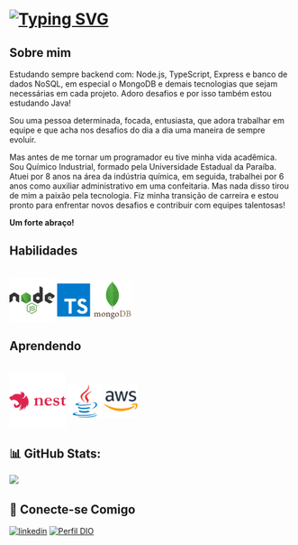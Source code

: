 # [![Typing SVG](<https://readme-typing-svg.herokuapp.com?duration=5011&color=CFCECB&center=falso&vCenter=falso&lines=Ol%C3%A1+%F0%9F%91%8B+seja+Bem-vindo(a)!>)](https://git.io/typing-svg)

## **Sobre mim**

Estudando sempre backend com: Node.js, TypeScript, Express e banco de dados NoSQL, em especial o MongoDB e demais tecnologias que sejam necessárias em cada projeto. Adoro desafios e por isso também estou estudando Java!

Sou uma pessoa determinada, focada, entusiasta, que adora trabalhar em equipe e que acha nos desafios do dia a dia uma maneira de sempre evoluir.

Mas antes de me tornar um programador eu tive minha vida acadêmica. Sou Químico Industrial, formado pela Universidade Estadual da Paraíba. Atuei por 8 anos na área da indústria química, em seguida, trabalhei por 6 anos como auxiliar administrativo em uma confeitaria. Mas nada disso tirou de mim a paixão pela tecnologia. Fiz minha transição de carreira e estou pronto para enfrentar novos desafios e contribuir com equipes talentosas!

**Um forte abraço!**

## **Habilidades**

<div style="display: inline_block"><br>
  <img align="center" alt="NodeJS" height="80" src="https://raw.githubusercontent.com/devicons/devicon/master/icons/nodejs/nodejs-original-wordmark.svg ">
  <img align="center" alt="TypeScript" height="60" src="https://raw.githubusercontent.com/devicons/devicon/master/icons/typescript/typescript-original.svg ">
  <img align="center" alt="MongoDB" height="70" src="https://raw.githubusercontent.com/devicons/devicon/master/icons/mongodb/mongodb-original-wordmark.svg ">
</div>

## **Aprendendo**

<div style="display: inline_block"><br>
  <img align="center" alt="Nest" height="100" src="https://raw.githubusercontent.com/devicons/devicon/6910f0503efdd315c8f9b858234310c06e04d9c0/icons/nestjs/nestjs-original-wordmark.svg">
  <img align="center" alt="Java" height="60" src="https://raw.githubusercontent.com/devicons/devicon/1119b9f84c0290e0f0b38982099a2bd027a48bf1/icons/java/java-original.svg">
  <img align="center" alt="AWS" height="60" src="https://raw.githubusercontent.com/devicons/devicon/6910f0503efdd315c8f9b858234310c06e04d9c0/icons/amazonwebservices/amazonwebservices-original-wordmark.svg">
</div>

## 📊 GitHub Stats:

![](https://github-readme-stats.vercel.app/api/top-langs/?username=emersonbbezerra&theme=react&hide_border=false&include_all_commits=false&count_private=false&layout=compact)

## 🔗 Conecte-se Comigo

[![linkedin](https://img.shields.io/badge/linkedin-0A66C2?style=for-the-badge&logo=linkedin&logoColor=white)](https://www.linkedin.com/in/emersonbbezerra)
[![Perfil DIO](https://img.shields.io/badge/-Meu%20Perfil%20na%20DIO-000?style=for-the-badge)](https://www.dio.me/users/emersonbbezerra)




<!--
**emersonbbezerra/emersonbbezerra** is a ✨ _special_ ✨ repository because its `README.md` (this file) appears on your GitHub profile.

Here are some ideas to get you started:

- 🔭 I’m currently working on ...
- 🌱 I’m currently learning ...
- 👯 I’m looking to collaborate on ...
- 🤔 I’m looking for help with ...
- 💬 Ask me about ...
- 📫 How to reach me: ...
- 😄 Pronouns: ...
- ⚡ Fun fact: ...
-->
